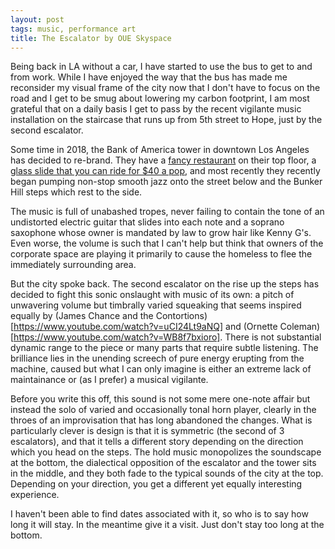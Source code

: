 ```yaml
---
layout: post
tags: music, performance art
title: The Escalator by OUE Skyspace
---
```


Being back in LA without a car, I have started to use the bus to get to and from work. While I have enjoyed the way that the bus has made me reconsider my visual frame of the city now that I don't have to focus on the road and I get to be smug about lowering my carbon footprint, I am most grateful that on a daily basis I get to pass by the recent vigilante music installation on the staircase that runs up from 5th street to Hope, just by the second escalator.

Some time in 2018, the Bank of America tower in downtown Los Angeles has decided to re-brand. They have a [fancy restaurant](https://www.71above.com/) on their top floor, a [glass slide that you can ride for $40 a pop](https://oue-skyspace.com/tickets), and most recently they recently began pumping non-stop smooth jazz onto the street below and the Bunker Hill steps which rest to the side.

The music is full of unabashed tropes, never failing to contain the tone of an undistorted electric guitar that slides into each note and a soprano saxophone whose owner is mandated by law to grow hair like Kenny G's. Even worse, the volume is such that I can't help but think that owners of the corporate space are playing it primarily to cause the homeless to flee the  immediately surrounding area. 

But the city spoke back. The second escalator on the rise up the steps has decided to fight this sonic onslaught with music of its own: a pitch of unwavering volume but timbrally varied squeaking that seems inspired equally by (James Chance and the Contortions)[https://www.youtube.com/watch?v=uCI24Lt9aNQ] and (Ornette Coleman)[https://www.youtube.com/watch?v=WB8f7bxioro]. There is not substantial dynamic range to the piece or many parts that require subtle listening. The brilliance lies in the unending screech of pure energy erupting from the machine, caused but what I can only imagine is either an extreme lack of maintainance or (as I prefer) a musical vigilante. 

Before you write this off, this sound is not some mere one-note affair but instead the solo of varied and occasionally tonal horn player, clearly in the throes of an improvisation that has long abandoned the changes. What is particularly clever is design is that it is symmetric (the second of 3 escalators), and that it tells a different story depending on the direction which you head on the steps. The hold music monopolizes the soundscape at the bottom, the dialectical opposition of the escalator and the tower sits in the middle, and they both fade to the typical sounds of the city at the top. Depending on your direction, you get a different yet equally interesting experience.

I haven't been able to find dates associated with it, so who is to say how long it will stay. In the meantime give it a visit. Just don't stay too long at the bottom.